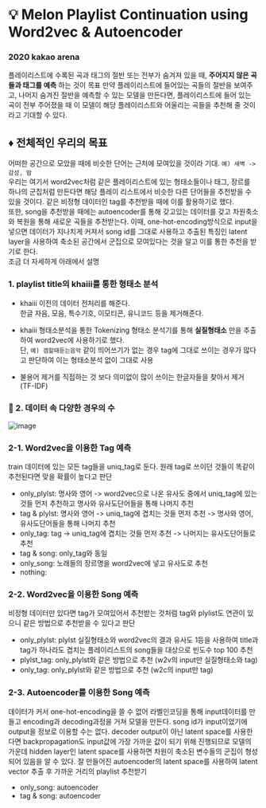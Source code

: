 # :bulb: Melon Playlist Continuation using Word2vec & Autoencoder

### 2020 kakao arena
플레이리스트에 수록된 곡과 태그의 절반 또는 전부가 숨겨져 있을 때, __주어지지 않은 곡들과 태그를 예측__ 하는 것이 목표
만약 플레이리스트에 들어있는 곡들의 절반을 보여주고, 나머지 숨겨진 절반을 예측할 수  있는 모델을 만든다면, 플레이리스트에 들어 있는 곡이 전부  주어졌을 때 이 모델이 해당 플레이리스트와 어울리는 곡들을 추천해 줄 것이라고 기대할 수 있다.

## :diamonds: 전체적인 우리의 목표
어떠한 공간으로 모았을 때에 비슷한 단어는 근처에 모여있을 것이라 기대. `예) 새벽 -> 감성, 밤`<br>
우리는 여기서 word2vec처럼 같은 플레이리스트에 있는 형태소들이나 태그, 장르를 하나의 군집처럼 만든다면 해당 플레이 리스트에서 비슷한 다른 단어들을 추천받을 수 있을 것이다. 같은 비정형 데이터인 tag를 추천받을 때에 이를 활용하기로 했다.<br>
또한, song을 추천받을 때에는 autoencoder를 통해 갖고있는 데이터를 갖고 차원축소와 복원을 통해 새로운 곡들을 추천받는다.
이때, one-hot-encoding방식으로 input을 넣으면 데이터가 지나치게 커져서 song id를 그대로 사용하고 추출된 특징인 latent layer을 사용하여 축소된 공간에서 군집으로 모여있다는 것을 알고 이를 통한 추천을 받기로 한다.<br>
조금 더 자세하게 아래에서 설명


### 1. playlist title의 khaiii를 통한 형태소 분석
* khaiii 이전의 데이터 전처리를 해준다.<br>
한글 자음, 모음, 특수기호, 이모티콘, 유니코드 등을 제거해준다.

* khaiii 형태소분석을 통한 Tokenizing
형태소 분석기를 통해 __실질형태소__ 만을 추출하여 word2vec에 사용하기로 했다.<br>
단, `예) 겜할때듣는음악` 같이 띄어쓰기가 없는 경우 tag에 그대로 쓰이는 경우가 많다고 판단하여 이는 형태소분석 없이 그대로 사용<br>

* 불용어 제거를 직접하는 것 보다 의미없이 많이 쓰이는 한글자들을 찾아서 제거 (TF-IDF)


### :memo: 2. 데이터 속 다양한 경우의 수
![image](https://user-images.githubusercontent.com/56948006/87875892-4dfd7d80-ca0f-11ea-99c8-85e148ce87f9.png)
### 2-1. Word2vec을 이용한 Tag 예측<br>
train 데이터에 있는 모든 tag들을 uniq_tag로 둔다. 원래 tag로 쓰이던 것들이 똑같이 추천된다면 맞을 확률이 높다고 판단
  + only_plylst: 명사와 영어 -> word2vec으로 나온 유사도 중에서 uniq_tag에 있는 것들 먼저 추천하고 명사와 유사도단어들을 통해 나머지 추천<br>
  + tag & plylst: 명사와 영어 -> uniq_tag에 겹치는 것들 먼저 추천 -> 명사와 영어, 유사도단어들을 통해 나머지 추천
  + only_tag: tag -> uniq_tag에 겹치는 것들 먼저 추천 -> 나머지는 유사도단어들로 추천
  + tag & song: only_tag와 동일
  + only_song: 노래들의 장르명을 word2vec에 넣고 유사도로 추천
  + nothing: 
  

### 2-2. Word2vec을 이용한 Song 예측<br>
비정형 데이터만 있다면 tag가 모여있어서 추천받는 것처럼 tag와 plylist도 연관이 있으니 같은 방법으로 추천받을 수 있다고 판단
  + only_plylst: plylst 실질형태소와 word2vec의 결과 유사도 1등을 사용하여 title과 tag가 하나라도 겹치는 플레이리스트의 song들을 대상으로 빈도수 top 100 추천
  + plylst_tag: only_plylst와 같은 방법으로 추천 (w2v의 input만 실질형태소와 tag)
  + only_tag: only_plylst와 같은 방법으로 추천 (w2c의 input만 tag)


### 2-3. Autoencoder를 이용한 Song 예측<br>
데이터가 커서 one-hot-encoding을 쓸 수 없어 라벨인코딩을 통해 input데이터를 만들고 encoding과 decoding과정을 거쳐 모델을 만든다.
song id가 input이었기에 output을 정보로 이용할 수는 없다. decoder output이 아닌 latent space를 사용한다면 backpropagation도 input값에 가장 가까운 값이 되기 위해 진행되므로 모델의 가운데 hidden layer인 latent space를 사용하면 차원이 축소된 변수들의 군집이 형성되어 있음을 알 수 있다. 잘 만들어진 autoencoder의 latent space를 사용하여 latent vector 추출 후 가까운 거리의 playlist 추천받기

  + only_song: autoencoder
  + tag & song: autoencoder
